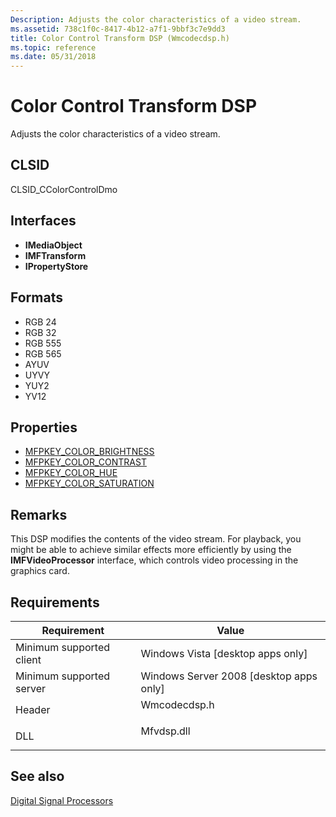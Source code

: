 ```yaml
---
Description: Adjusts the color characteristics of a video stream.
ms.assetid: 738c1f0c-8417-4b12-a7f1-9bbf3c7e9dd3
title: Color Control Transform DSP (Wmcodecdsp.h)
ms.topic: reference
ms.date: 05/31/2018
---
```


# Color Control Transform DSP

Adjusts the color characteristics of a video stream.

## CLSID

CLSID\_CColorControlDmo

## Interfaces

-   **IMediaObject**
-   **IMFTransform**
-   **IPropertyStore**

## Formats

-   RGB 24
-   RGB 32
-   RGB 555
-   RGB 565
-   AYUV
-   UYVY
-   YUY2
-   YV12

## Properties

-   [MFPKEY\_COLOR\_BRIGHTNESS](mfpkey-color-brightness.md)
-   [MFPKEY\_COLOR\_CONTRAST](mfpkey-color-contrast.md)
-   [MFPKEY\_COLOR\_HUE](mfpkey-color-hue.md)
-   [MFPKEY\_COLOR\_SATURATION](mfpkey-color-saturation.md)

## Remarks

This DSP modifies the contents of the video stream. For playback, you might be able to achieve similar effects more efficiently by using the **IMFVideoProcessor** interface, which controls video processing in the graphics card.

## Requirements



| Requirement | Value |
|-------------------------------------|-----------------------------------------------------------------------------------------|
| Minimum supported client<br/> | Windows Vista \[desktop apps only\]<br/>                                          |
| Minimum supported server<br/> | Windows Server 2008 \[desktop apps only\]<br/>                                    |
| Header<br/>                   | <dl> <dt>Wmcodecdsp.h</dt> </dl> |
| DLL<br/>                      | <dl> <dt>Mfvdsp.dll</dt> </dl>   |



## See also

<dl> <dt>

[Digital Signal Processors](windowsmediadigitalsignalprocessors.md)
</dt> </dl>

 

 




